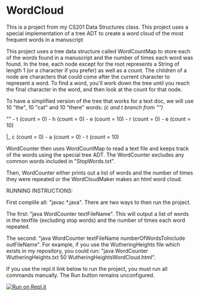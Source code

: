 # WordCloud
This is a project from my CS201 Data Structures class. This project uses a special implementation of a tree ADT to create a word cloud of the most frequent words in a manuscript

This project uses a tree data structure called WordCountMap to store each of the words found in a manuscript and the number of times each word was found. In the tree, each node except for the root represents a String of length 1 (or a character if you prefer) as well as a count. The children of a node are characters that could come after the current character to represent a word. To find a word, you'll work down the tree until you reach the final character in the word, and then look at the count for that node.

To have a simplified version of the tree that works for a text doc, we will use 10 "the", 10 "cat" and 10 "there" words: *(c and t branch from "")*

"" - t (count = 0) - h (count = 0) - e (count = 10) - r (count = 0) - e (count = 10)

|_ c (count = 0) - a (count = 0) - t (count = 10)

WordCounter then uses WordCountMap to read a text file and keeps track of the words using the special tree ADT. The WordCounter excludes any common words included in "StopWords.txt". 

Then, WordCounter either prints out a list of words and the number of times they were repeated or the WordCloudMaker makes an html word cloud.

RUNNING INSTRUCTIONS:

First complile all: "javac \*.java". There are two ways to then run the project. 

The first: "java WordCounter textFileName". This will output a list of words in the textfile (excluding stop words) and the number of times each word repeated. 

The second: "java WordCounter textFileName numberOfWordsToInclude outFileName". For example, if you use the WutheringHeights file which exists in my repository, you could run: "java WordCounter WutheringHeights.txt 50 WutheringHeightsWordCloud.html".

If you use the repl.it link below to run the project, you must run all commands manually. The Run button remains unconfigured.

[![Run on Repl.it](https://repl.it/badge/github/Ave-Wat/WordCloud)](https://repl.it/github/Ave-Wat/WordCloud)
